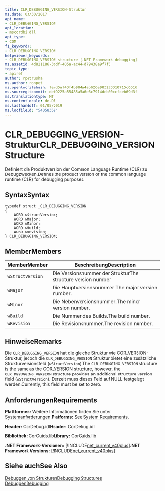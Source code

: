 ```yaml
---
title: CLR_DEBUGGING_VERSION-Struktur
ms.date: 03/30/2017
api_name:
- CLR_DEBUGGING_VERSION
api_location:
- mscordbi.dll
api_type:
- COM
f1_keywords:
- CLR_DEBUGGING_VERSION
helpviewer_keywords:
- CLR_DEBUGGING_VERSION structure [.NET Framework debugging]
ms.assetid: 4d821186-3ddf-405a-ac44-d79438a9f7f3
topic_type:
- apiref
author: rpetrusha
ms.author: ronpet
ms.openlocfilehash: fecd5af43f4b984a4ab626e9832b3318715c0516
ms.sourcegitcommit: deb9225a55485a5a6e6c7914deb30ccfceb69d3f
ms.translationtype: MT
ms.contentlocale: de-DE
ms.lasthandoff: 01/05/2019
ms.locfileid: "54058359"
---
```

# <a name="clrdebuggingversion-structure"></a><span data-ttu-id="c883e-102">CLR_DEBUGGING_VERSION-Struktur</span><span class="sxs-lookup"><span data-stu-id="c883e-102">CLR_DEBUGGING_VERSION Structure</span></span>
<span data-ttu-id="c883e-103">Definiert die Produktversion der Common Language Runtime (CLR) zu Debugzwecken.</span><span class="sxs-lookup"><span data-stu-id="c883e-103">Defines the product version of the common language runtime (CLR) for debugging purposes.</span></span>  
  
## <a name="syntax"></a><span data-ttu-id="c883e-104">Syntax</span><span class="sxs-lookup"><span data-stu-id="c883e-104">Syntax</span></span>  
  
```  
typedef struct _CLR_DEBUGGING_VERSION  
{  
    WORD wStructVersion;
    WORD wMajor;
    WORD wMinor;
    WORD wBuild;
    WORD wRevision;
} CLR_DEBUGGING_VERSION;
```  
  
## <a name="members"></a><span data-ttu-id="c883e-105">Member</span><span class="sxs-lookup"><span data-stu-id="c883e-105">Members</span></span>  
  
|<span data-ttu-id="c883e-106">Member</span><span class="sxs-lookup"><span data-stu-id="c883e-106">Member</span></span>|<span data-ttu-id="c883e-107">Beschreibung</span><span class="sxs-lookup"><span data-stu-id="c883e-107">Description</span></span>|  
|------------|-----------------|  
|`wStructVersion`|<span data-ttu-id="c883e-108">Die Versionsnummer der Struktur</span><span class="sxs-lookup"><span data-stu-id="c883e-108">The structure version number</span></span>|  
|`wMajor`|<span data-ttu-id="c883e-109">Die Hauptversionsnummer.</span><span class="sxs-lookup"><span data-stu-id="c883e-109">The major version number.</span></span>|  
|`wMinor`|<span data-ttu-id="c883e-110">Die Nebenversionsnummer.</span><span class="sxs-lookup"><span data-stu-id="c883e-110">The minor version number.</span></span>|  
|`wBuild`|<span data-ttu-id="c883e-111">Die Nummer des Builds.</span><span class="sxs-lookup"><span data-stu-id="c883e-111">The build number.</span></span>|  
|`wRevision`|<span data-ttu-id="c883e-112">Die Revisionsnummer.</span><span class="sxs-lookup"><span data-stu-id="c883e-112">The revision number.</span></span>|  
  
## <a name="remarks"></a><span data-ttu-id="c883e-113">Hinweise</span><span class="sxs-lookup"><span data-stu-id="c883e-113">Remarks</span></span>  
 <span data-ttu-id="c883e-114">Die `CLR_DEBUGGING_VERSION` hat die gleiche Struktur wie COR_VERSION-Struktur, jedoch die `CLR_DEBUGGING_VERSION` Struktur bietet eine zusätzliche Strukturversionsfeld (`wStructVersion`).</span><span class="sxs-lookup"><span data-stu-id="c883e-114">The `CLR_DEBUGGING_VERSION` structure is the same as the COR_VERSION structure, however, the `CLR_DEBUGGING_VERSION` structure provides an additional structure version field (`wStructVersion`).</span></span> <span data-ttu-id="c883e-115">Derzeit muss dieses Feld auf NULL festgelegt werden.</span><span class="sxs-lookup"><span data-stu-id="c883e-115">Currently, this field must be set to zero.</span></span>  
  
## <a name="requirements"></a><span data-ttu-id="c883e-116">Anforderungen</span><span class="sxs-lookup"><span data-stu-id="c883e-116">Requirements</span></span>  
 <span data-ttu-id="c883e-117">**Plattformen:** Weitere Informationen finden Sie unter [Systemanforderungen](../../../../docs/framework/get-started/system-requirements.md).</span><span class="sxs-lookup"><span data-stu-id="c883e-117">**Platforms:** See [System Requirements](../../../../docs/framework/get-started/system-requirements.md).</span></span>  
  
 <span data-ttu-id="c883e-118">**Header:** CorDebug.idl</span><span class="sxs-lookup"><span data-stu-id="c883e-118">**Header:** CorDebug.idl</span></span>  
  
 <span data-ttu-id="c883e-119">**Bibliothek:** CorGuids.lib</span><span class="sxs-lookup"><span data-stu-id="c883e-119">**Library:** CorGuids.lib</span></span>  
  
 <span data-ttu-id="c883e-120">**.NET Framework-Versionen:** [!INCLUDE[net_current_v40plus](../../../../includes/net-current-v40plus-md.md)]</span><span class="sxs-lookup"><span data-stu-id="c883e-120">**.NET Framework Versions:** [!INCLUDE[net_current_v40plus](../../../../includes/net-current-v40plus-md.md)]</span></span>  
  
## <a name="see-also"></a><span data-ttu-id="c883e-121">Siehe auch</span><span class="sxs-lookup"><span data-stu-id="c883e-121">See Also</span></span>  
 [<span data-ttu-id="c883e-122">Debuggen von Strukturen</span><span class="sxs-lookup"><span data-stu-id="c883e-122">Debugging Structures</span></span>](../../../../docs/framework/unmanaged-api/debugging/debugging-structures.md)  
 [<span data-ttu-id="c883e-123">Debuggen</span><span class="sxs-lookup"><span data-stu-id="c883e-123">Debugging</span></span>](../../../../docs/framework/unmanaged-api/debugging/index.md)
